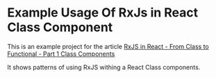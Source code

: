 # Example Usage Of RxJs in React Class Component

This is an example project for the article [RxJS in React - From Class to Functional - Part 1 Class Components](https://github.com/elpddev/article-react-rxjs-observable-hooks-class-rxjs)

It shows patterns of using RxJS withing a React Class components.
